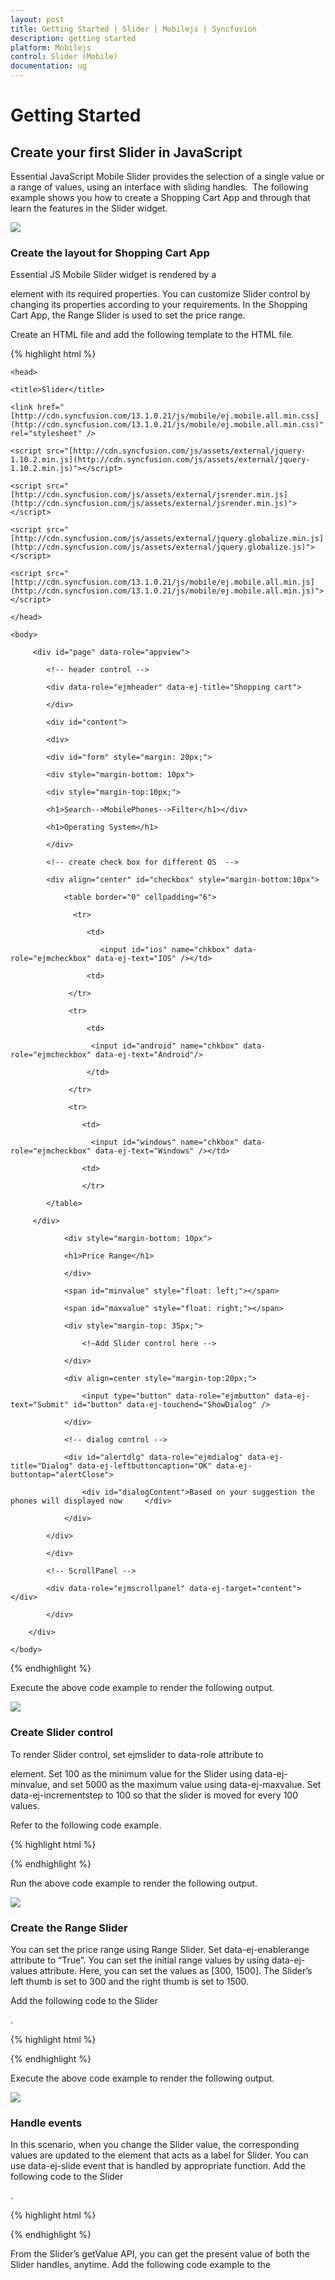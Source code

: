 ```yaml
---
layout: post
title: Getting Started | Slider | Mobilejs | Syncfusion
description: getting started
platform: Mobilejs
control: Slider (Mobile)
documentation: ug
---
```


# Getting Started

## Create your first Slider in JavaScript

Essential JavaScript Mobile Slider provides the selection of a single value or a range of values, using an interface with sliding handles.  The following example shows you how to create a Shopping Cart App and through that learn the features in the Slider widget.

![](Getting-Started_images/Getting-Started_img1.png)

### Create the layout for Shopping Cart App

Essential JS Mobile Slider widget is rendered by a <div> element with its required properties. You can customize Slider control by changing its properties according to your requirements. In the Shopping Cart App, the Range Slider is used to set the price range.

Create an HTML file and add the following template to the HTML file.

{% highlight html %}

<!DOCTYPE html>

<html>

	<head>

	<title>Slider</title>

	<link href="[http://cdn.syncfusion.com/13.1.0.21/js/mobile/ej.mobile.all.min.css](http://cdn.syncfusion.com/13.1.0.21/js/mobile/ej.mobile.all.min.css)" rel="stylesheet" />

	<script src="[http://cdn.syncfusion.com/js/assets/external/jquery-1.10.2.min.js](http://cdn.syncfusion.com/js/assets/external/jquery-1.10.2.min.js)"></script>                

	<script src="[http://cdn.syncfusion.com/js/assets/external/jsrender.min.js](http://cdn.syncfusion.com/js/assets/external/jsrender.min.js)"></script>

	<script src="[http://cdn.syncfusion.com/js/assets/external/jquery.globalize.min.js](http://cdn.syncfusion.com/js/assets/external/jquery.globalize.js)"></script>

	<script src="[http://cdn.syncfusion.com/13.1.0.21/js/mobile/ej.mobile.all.min.js](http://cdn.syncfusion.com/13.1.0.21/js/mobile/ej.mobile.all.min.js)"> </script>

	</head>

	<body>
	
	     <div id="page" data-role="appview">

	        <!-- header control -->

	        <div data-role="ejmheader" data-ej-title="Shopping cart">

	        </div>

	        <div id="content">

	        <div>

	        <div id="form" style="margin: 20px;">

	        <div style="margin-bottom: 10px">

	        <div style="margin-top:10px;">

	        <h1>Search-->MobilePhones-->Filter</h1></div>

	        <h1>Operating System</h1>

	        </div>

	        <!-- create check box for different OS  -->

	    	<div align="center" id="checkbox" style="margin-bottom:10px">

		        <table border="0" cellpadding="6">

		          <tr>

		             <td>

		              	<input id="ios" name="chkbox" data-role="ejmcheckbox" data-ej-text="IOS" /></td>

		             <td>                           

		         </tr>

		         <tr>

		             <td>

		           	  <input id="android" name="chkbox" data-role="ejmcheckbox" data-ej-text="Android"/>
		
					 </td>

		         </tr>

	             <tr>

	                <td>

	             	  <input id="windows" name="chkbox" data-role="ejmcheckbox" data-ej-text="Windows" /></td>

		            <td>

		            </tr>    

			</table>

		 </div>

		        <div style="margin-bottom: 10px">

		        <h1>Price Range</h1>

		        </div>

		        <span id="minvalue" style="float: left;"></span>

		        <span id="maxvalue" style="float: right;"></span>

		        <div style="margin-top: 35px;">

		        	<!—Add Slider control here -->        

		        </div>

	        	<div align=center style="margin-top:20px;">

	        		<input type="button" data-role="ejmbutton" data-ej-text="Submit" id="button" data-ej-touchend="ShowDialog" />

	        	</div>

	        	<!-- dialog control -->

	        	<div id="alertdlg" data-role="ejmdialog" data-ej-title="Dialog" data-ej-leftbuttoncaption="OK" data-ej-buttontap="alertClose">

	        		<div id="dialogContent">Based on your suggestion the phones will displayed now     </div>

	        	</div>

	        </div>

	        </div> 

	        <!-- ScrollPanel -->

			<div data-role="ejmscrollpanel" data-ej-target="content"></div>

			</div>

		</div>

	</body>

</html>

{% endhighlight %}

Execute the above code example to render the following output.

![](Getting-Started_images/Getting-Started_img2.png)

### Create Slider control

To render Slider control, set ejmslider to data-role attribute to <div> element. Set 100 as the minimum value for the Slider using data-ej-minvalue, and set 5000 as the maximum value using data-ej-maxvalue. Set data-ej-incrementstep to 100 so that the slider is moved for every 100 values. 

Refer to the following code example.

{% highlight html %}

<!-- Slider control -->

<div id="slider" data-role="ejmslider" data-ej-minvalue="100" data-ej-maxvalue="5000" data-ej-incrementstep="100"></div>

{% endhighlight %}

Run the above code example to render the following output.

![](Getting-Started_images/Getting-Started_img3.png)

### Create the Range Slider

You can set the price range using Range Slider. Set data-ej-enablerange attribute to “True”. You can set the initial range values by using data-ej-values attribute. Here, you can set the values as [300, 1500]. The Slider’s left thumb is set to 300 and the right thumb is set to 1500.

Add the following code to the Slider <div>.

{% highlight html %}

<div id="slider" data-role="ejmslider" data-ej-minvalue="100" data-ej-maxvalue="5000" data-ej-enablerange="true" data-ej-values="[300,1500]" data-ej-incrementstep="100"></div>

{% endhighlight %}

Execute the above code example to render the following output.

![](Getting-Started_images/Getting-Started_img4.png)

### Handle events

In this scenario, when you change the Slider value, the corresponding values are updated to the <span> element that acts as a label for Slider. You can use data-ej-slide event that is handled by appropriate function. Add the following code to the Slider <div>.

{% highlight html %}

<div id="slider" data-role="ejmslider" data-ej-minvalue="100" data-ej-maxvalue="5000" data-ej-enablerange="true" data-ej-values="[300,1500]" data-ej-slide="processOnSlide" data-ej-incrementstep="100"></div>

{% endhighlight %}

From the Slider’s getValue API, you can get the present value of both the Slider handles, anytime. Add the following code example to the <script> tag. 

{% highlight javascript %}

//to display the slider value in span element (label) at initialize

$(function (args) {

	window.dialogObject = $("#alertdlg").data("ejmDialog"); //to create dialog object

	window.sliderObject = $("#slider").data("ejmSlider"); //to create slider object

	setValue("300,1500");//set slider labels at initialize 

  });

// handling slider slide event

function processOnSlide() {

	var value = sliderObject.getValue();// get the value of slider by using getValue API

	setValue(value);

}

function setValue(value) {

	var position = value.indexOf(",");

	var min = value.substring(0, position); //to get left thumb value

	var max = value.substring(position + 1); //to get right thumb value

	$("#minvalue").html("$" + min); //to set left thumb value to the left span

	$("#maxvalue").html("$" + max); // to set right thumb value to the right span

}

{% endhighlight %}

Execute the above code to render the following output.

![](Getting-Started_images/Getting-Started_img5.png)

In this scenario, a dialog is displayed to provide information about the search when Submit is clicked. Add the following code to the <script> tag.

{% highlight javascript %}

//to open dialog

function ShowDialog(args) {

	dialogObject.open(); //to show dialog

} 

//to close dialog

function alertClose(args) {

	dialogObject.close(); //close dialog

}

{% endhighlight %}

Execute the above code example to render the following output, when you click Submit.

![](Getting-Started_images/Getting-Started_img6.png)